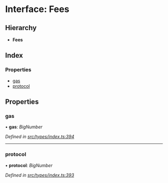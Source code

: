 # Interface: Fees

## Hierarchy

* **Fees**

## Index

### Properties

* [gas](fees.md#gas)
* [protocol](fees.md#protocol)

## Properties

###  gas

• **gas**: *BigNumber*

*Defined in [src/types/index.ts:394](https://github.com/PolymathNetwork/polymesh-sdk/blob/ffcdfce/src/types/index.ts#L394)*

___

###  protocol

• **protocol**: *BigNumber*

*Defined in [src/types/index.ts:393](https://github.com/PolymathNetwork/polymesh-sdk/blob/ffcdfce/src/types/index.ts#L393)*
